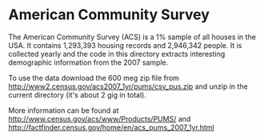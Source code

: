 American Community Survey
=========================

The American Community Survey (ACS) is a 1% sample of all houses in the USA.  It contains 1,293,393 housing records and 2,946,342 people.  It is collected yearly and the code in this directory extracts interesting demographic information from the 2007 sample.

To use the data download the 600 meg zip file from http://www2.census.gov/acs2007_1yr/pums/csv_pus.zip and unzip in the current directory (it's about 2 gig in total).  

More information can be found at http://www.census.gov/acs/www/Products/PUMS/ and http://factfinder.census.gov/home/en/acs_pums_2007_1yr.html

